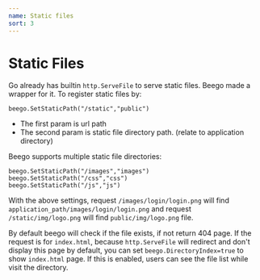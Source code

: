 ```yaml
---
name: Static files
sort: 3
---
```


# Static Files

Go already has builtin `http.ServeFile` to serve static files. Beego made a wrapper for it. To register static files by:

	beego.SetStaticPath("/static","public")

- The first param is url path
- The second param is static file directory path. (relate to application directory)

Beego supports multiple static file directories:

	beego.SetStaticPath("/images","images")
	beego.SetStaticPath("/css","css")
	beego.SetStaticPath("/js","js")

With the above settings, request `/images/login/login.png` will find `application_path/images/login/login.png` and request `/static/img/logo.png` will find `public/img/logo.png` file.

By default beego will check if the file exists, if not return 404 page.  If the request is for `index.html`, because `http.ServeFile` will redirect and don't display this page by default, you can set `beego.DirectoryIndex=true` to show `index.html` page. If this is enabled, users can see the file list while visit the directory.
